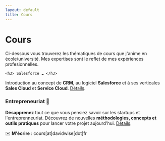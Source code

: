 ```yaml
---
layout: default
title: Cours
---
```


<div class="post">
	<h1 class="pageTitle">Cours</h1>

<p>Ci-dessous vous trouverez les thématiques de cours que j'anime en école/université. Mes expertises sont le reflet de mes expériences profesionnelles.</p>

	<h3> Salesforce ☁️ </h3>
  <p> Introduction au concept de <b>CRM</b>, au logiciel <b>Salesforce</b> et à ses verticales <b>Sales Cloud</b> et <b>Service Cloud</b>. <a href="/salesforce">Détails</a>.</p> 

   <h3> Entrepreneuriat️ 🚀</h3>

   <p><b>Désapprenez</b> tout ce que vous pensiez savoir sur les startups et l'entreprenneuriat. Découvrez de nouvelles <b>méthodologies, concepts et outils pratiques</b> pour lancer votre projet aujourd'hui. <a href="/startup">Détails</a>.</p>

 <p> ✉️ <b>M'écrire</b> : cours[at]davidwise[dot]fr</p> 


